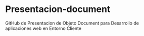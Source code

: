 # Presentacion-document
GitHub de Presentacion de Objeto Document para Desarrollo de aplicaciones web en Entorno Cliente

